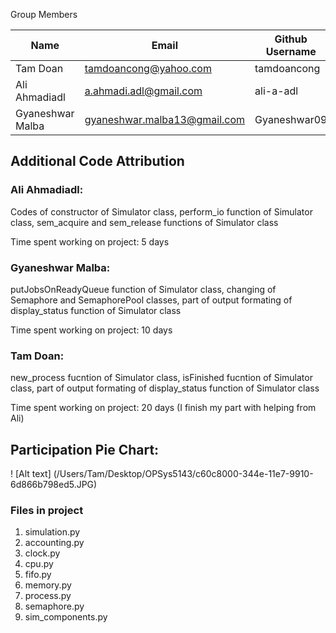 Group Members

| Name     | Email   | Github Username |
|----------|---------|-----------------|
| Tam Doan   |  tamdoancong@yahoo.com | tamdoancong |
| Ali Ahmadiadl   | a.ahmadi.adl@gmail.com | ali-a-adl  |
| Gyaneshwar Malba   | gyaneshwar.malba13@gmail.com | Gyaneshwar09  |
 
## Additional Code Attribution

### Ali Ahmadiadl:

Codes of constructor of Simulator class, perform_io function of Simulator class, sem_acquire and sem_release functions of Simulator class

Time spent working on project: 5 days

### Gyaneshwar Malba:

putJobsOnReadyQueue function of Simulator class, changing of Semaphore and SemaphorePool classes, part of output formating of display_status function of Simulator class

Time spent working on project: 10 days

### Tam Doan:

new_process fucntion of Simulator class, isFinished fucntion of Simulator class, part of output formating of display_status function of Simulator class

Time spent working on project: 20 days (I  finish my part with helping from Ali)

## Participation Pie Chart:

! [Alt text] (/Users/Tam/Desktop/OPSys5143/c60c8000-344e-11e7-9910-6d866b798ed5.JPG)






### Files in project

1. simulation.py
2. accounting.py
3. clock.py
4. cpu.py
5. fifo.py
6. memory.py
7. process.py
8. semaphore.py
9. sim_components.py 

